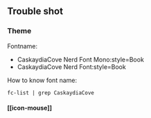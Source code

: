 ## Trouble shot
### Theme
Fontname: 
- CaskaydiaCove Nerd Font Mono:style=Book
- CaskaydiaCove Nerd Font:style=Book

How to know font name:
```
fc-list | grep CaskaydiaCove
```

#### [[icon-mouse]]